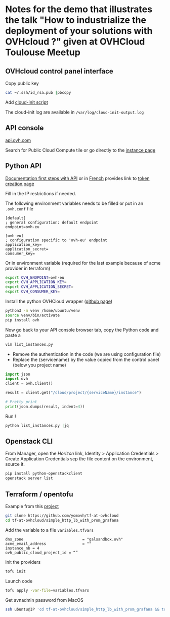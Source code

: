 # Notes for the demo that illustrates the talk "How to industrialize the deployment of your solutions with OVHcloud ?" given at OVHCloud Toulouse Meetup

## OVHcloud control panel interface

Copy public key
```bash
cat ~/.ssh/id_rsa.pub |pbcopy	
```
Add [cloud-init script](cloud-init.yaml)

The cloud-init log are available in `/var/log/cloud-init-output.log`


## API console 

[api.ovh.com](https://api.ovh.com)

Search for Public Cloud Compute tile or go directly to the [instance page](https://eu.api.ovh.com/console/?section=%2Fcloud&branch=v1#get-/cloud/project/-serviceName-/instance)

## Python API 

[Documentation first steps with API](https://help.ovhcloud.com/csm/en-gb-api-getting-started-ovhcloud-api?id=kb_article_view&sysparm_article=KB0042784) or in [French](https://help.ovhcloud.com/csm/fr-api-getting-started-ovhcloud-api?id=kb_article_view&sysparm_article=KB0042789) provides link to [token creation page](https://api.ovh.com/createToken/?GET=/*&POST=/*&PUT=/*&DELETE=/*)

Fill in the IP restrictions if needed.

The following environment variables needs to be filled or put in an `.ovh.conf` file 

```
[default]
; general configuration: default endpoint
endpoint=ovh-eu

[ovh-eu]
; configuration specific to 'ovh-eu' endpoint
application_key=
application_secret=
consumer_key=
```

Or in environment variable (required for the last example because of acme provider in terraform)
```bash
export OVH_ENDPOINT=ovh-eu
export OVH_APPLICATION_KEY=
export OVH_APPLICATION_SECRET=
export OVH_CONSUMER_KEY=
```

Install the python OVHCloud wrapper ([github page](https://github.com/ovh/python-ovh))
```bash
python3 -m venv /home/ubuntu/venv
source venv/bin/activate
pip install ovh 
```

Now go back to your API console browser tab, copy the Python code and paste a 
```bash
vim list_instances.py
```
* Remove the authentication in the code (we are using configuration file)
* Replace the {servicename} by the value copied from the control panel (below you project name)

```python
import json
import ovh
client = ovh.Client()

result = client.get("/cloud/project/{serviceName}/instance")

# Pretty print
print(json.dumps(result, indent=4))
```

Run !
```sh
python list_instances.py |jq
```
 
## Openstack CLI 

From Manager, open the *Horizon* link, Identity > Application Credentials > Create Application Credentials 
scp the file content on the environment, source it. 

```bash
pip install python-openstackclient
openstack server list
```


## Terraform / opentofu

Example from this [project](https://github.com/yomovh/tf-at-ovhcloud)

```bash 
git clone https://github.com/yomovh/tf-at-ovhcloud
cd tf-at-ovhcloud/simple_http_lb_with_prom_grafana
```

Add the variable to a file `variables.tfvars`
```
dns_zone                          = "galsandbox.ovh"
acme_email_address                = ""
instance_nb = 4
ovh_public_cloud_project_id = “”
```


Init the providers
```bash
tofu init
```
Launch code
```bash
tofu apply -var-file=variables.tfvars
```

Get avnadmin password from MacOS
```bash
ssh ubuntu@IP 'cd tf-at-ovhcloud/simple_http_lb_with_prom_grafana && tofu output -raw grafana_password'|pbcopy
```

